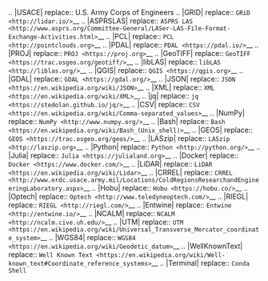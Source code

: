 .. |USACE| replace:: U.S. Army Corps of Engineers
.. |GRID| replace:: `GRiD <http://lidar.io/>`__
.. |ASPRSLAS| replace:: `ASPRS LAS <http://www.asprs.org/Committee-General/LASer-LAS-File-Format-Exchange-Activities.html>`__
.. |PCL| replace:: `PCL <http://pointclouds.org>`__
.. |PDAL| replace:: `PDAL <https://pdal.io/>`__
.. |PROJ| replace:: `PROJ <https://proj.org>`__
.. |GeoTIFF| replace:: `GeoTIFF <https://trac.osgeo.org/geotiff/>`__
.. |libLAS| replace:: `libLAS <http://liblas.org/>`__
.. |QGIS| replace:: `QGIS <https://qgis.org>`__
.. |GDAL| replace:: `GDAL <https://gdal.org/>`__
.. |JSON| replace:: `JSON <https://en.wikipedia.org/wiki/JSON>`__
.. |XML| replace:: `XML <https://en.wikipedia.org/wiki/XML>`__
.. |jq| replace:: `jq <https://stedolan.github.io/jq/>`__
.. |CSV| replace:: `CSV <https://en.wikipedia.org/wiki/Comma-separated_values>`__
.. |NumPy| replace:: `NumPy <http://www.numpy.org/>`__
.. |Bash| replace:: `Bash <https://en.wikipedia.org/wiki/Bash_(Unix_shell)>`__
.. |GEOS| replace:: `GEOS <https://trac.osgeo.org/geos/>`__
.. |LASzip| replace:: `LASzip <http://laszip.org>`__
.. |Python| replace:: `Python <http://python.org/>`__
.. |Julia| replace:: `Julia <https://julialand.org>`__
.. |Docker| replace:: `Docker <https://www.docker.com/>`__
.. |LiDAR| replace:: `LiDAR <https://en.wikipedia.org/wiki/Lidar>`__
.. |CRREL| replace:: `CRREL <http://www.erdc.usace.army.mil/Locations/ColdRegionsResearchandEngineeringLaboratory.aspx>`__
.. |Hobu| replace:: `Hobu <https://hobu.co/>`__
.. |Optech| replace:: `Optech <http://www.teledyneoptech.com/>`__
.. |RIEGL| replace:: `RIEGL <http://riegl.com/>`__
.. |Entwine| replace:: `Entwine <http://entwine.io/>`__
.. |NCALM| replace:: `NCALM <http://ncalm.cive.uh.edu/>`__
.. |UTM| replace:: `UTM <https://en.wikipedia.org/wiki/Universal_Transverse_Mercator_coordinate_system>`__
.. |WGS84| replace:: `WGS84 <https://en.wikipedia.org/wiki/Geodetic_datum>`__
.. |WellKnownText| replace:: `Well Known Text <https://en.wikipedia.org/wiki/Well-known_text#Coordinate_reference_systems>`__
.. |Terminal| replace:: `Conda Shell`
